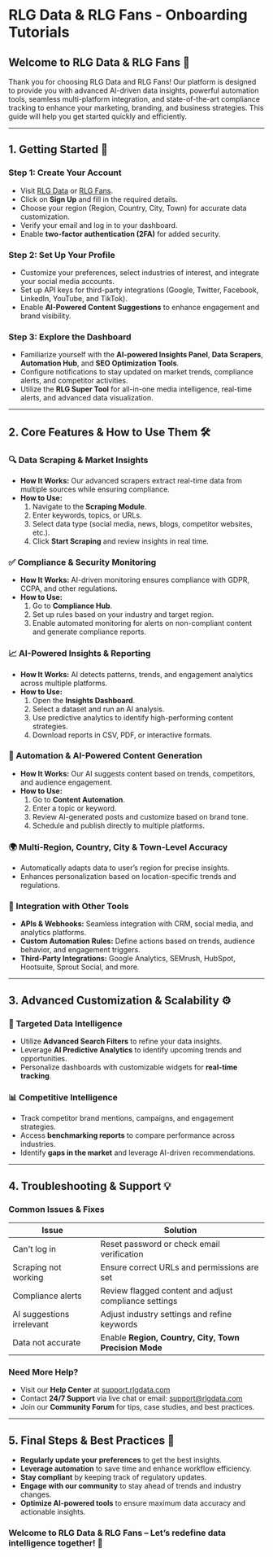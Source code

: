 # RLG Data & RLG Fans - Onboarding Tutorials

## Welcome to RLG Data & RLG Fans 🎉

Thank you for choosing RLG Data and RLG Fans! Our platform is designed to provide you with advanced AI-driven data insights, powerful automation tools, seamless multi-platform integration, and state-of-the-art compliance tracking to enhance your marketing, branding, and business strategies. This guide will help you get started quickly and efficiently.

---

## 1. Getting Started 🚀
### Step 1: Create Your Account
- Visit [RLG Data](https://rlgdata.com) or [RLG Fans](https://rlgfans.com).
- Click on **Sign Up** and fill in the required details.
- Choose your region (Region, Country, City, Town) for accurate data customization.
- Verify your email and log in to your dashboard.
- Enable **two-factor authentication (2FA)** for added security.

### Step 2: Set Up Your Profile
- Customize your preferences, select industries of interest, and integrate your social media accounts.
- Set up API keys for third-party integrations (Google, Twitter, Facebook, LinkedIn, YouTube, and TikTok).
- Enable **AI-Powered Content Suggestions** to enhance engagement and brand visibility.

### Step 3: Explore the Dashboard
- Familiarize yourself with the **AI-powered Insights Panel**, **Data Scrapers**, **Automation Hub**, and **SEO Optimization Tools**.
- Configure notifications to stay updated on market trends, compliance alerts, and competitor activities.
- Utilize the **RLG Super Tool** for all-in-one media intelligence, real-time alerts, and advanced data visualization.

---

## 2. Core Features & How to Use Them 🛠️

### 🔍 Data Scraping & Market Insights
- **How It Works:** Our advanced scrapers extract real-time data from multiple sources while ensuring compliance.
- **How to Use:**
  1. Navigate to the **Scraping Module**.
  2. Enter keywords, topics, or URLs.
  3. Select data type (social media, news, blogs, competitor websites, etc.).
  4. Click **Start Scraping** and review insights in real time.

### ✅ Compliance & Security Monitoring
- **How It Works:** AI-driven monitoring ensures compliance with GDPR, CCPA, and other regulations.
- **How to Use:**
  1. Go to **Compliance Hub**.
  2. Set up rules based on your industry and target region.
  3. Enable automated monitoring for alerts on non-compliant content and generate compliance reports.

### 📈 AI-Powered Insights & Reporting
- **How It Works:** AI detects patterns, trends, and engagement analytics across multiple platforms.
- **How to Use:**
  1. Open the **Insights Dashboard**.
  2. Select a dataset and run an AI analysis.
  3. Use predictive analytics to identify high-performing content strategies.
  4. Download reports in CSV, PDF, or interactive formats.

### 🤖 Automation & AI-Powered Content Generation
- **How It Works:** Our AI suggests content based on trends, competitors, and audience engagement.
- **How to Use:**
  1. Go to **Content Automation**.
  2. Enter a topic or keyword.
  3. Review AI-generated posts and customize based on brand tone.
  4. Schedule and publish directly to multiple platforms.

### 🌍 Multi-Region, Country, City & Town-Level Accuracy
- Automatically adapts data to user’s region for precise insights.
- Enhances personalization based on location-specific trends and regulations.

### 🔄 Integration with Other Tools
- **APIs & Webhooks:** Seamless integration with CRM, social media, and analytics platforms.
- **Custom Automation Rules:** Define actions based on trends, audience behavior, and engagement triggers.
- **Third-Party Integrations:** Google Analytics, SEMrush, HubSpot, Hootsuite, Sprout Social, and more.

---

## 3. Advanced Customization & Scalability ⚙️

### 🎯 Targeted Data Intelligence
- Utilize **Advanced Search Filters** to refine your data insights.
- Leverage **AI Predictive Analytics** to identify upcoming trends and opportunities.
- Personalize dashboards with customizable widgets for **real-time tracking**.

### 📊 Competitive Intelligence
- Track competitor brand mentions, campaigns, and engagement strategies.
- Access **benchmarking reports** to compare performance across industries.
- Identify **gaps in the market** and leverage AI-driven recommendations.

---

## 4. Troubleshooting & Support 💡

### Common Issues & Fixes
| Issue | Solution |
|----------------------|------------------------------------------------|
| Can't log in | Reset password or check email verification |
| Scraping not working | Ensure correct URLs and permissions are set |
| Compliance alerts | Review flagged content and adjust compliance settings |
| AI suggestions irrelevant | Adjust industry settings and refine keywords |
| Data not accurate | Enable **Region, Country, City, Town Precision Mode** |

### Need More Help?
- Visit our **Help Center** at [support.rlgdata.com](https://support.rlgdata.com)
- Contact **24/7 Support** via live chat or email: support@rlgdata.com
- Join our **Community Forum** for tips, case studies, and best practices.

---

## 5. Final Steps & Best Practices 🚀

- **Regularly update your preferences** to get the best insights.
- **Leverage automation** to save time and enhance workflow efficiency.
- **Stay compliant** by keeping track of regulatory updates.
- **Engage with our community** to stay ahead of trends and industry changes.
- **Optimize AI-powered tools** to ensure maximum data accuracy and actionable insights.

### Welcome to RLG Data & RLG Fans – Let’s redefine data intelligence together! 🚀

